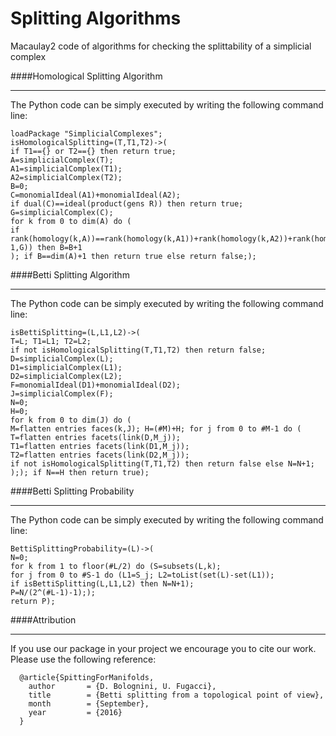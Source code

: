 # Splitting Algorithms
Macaulay2 code of algorithms for checking the splittability of a simplicial complex

####Homological Splitting Algorithm 
***

The Python code can be simply executed by writing the following command line:

```
loadPackage "SimplicialComplexes";
isHomologicalSplitting=(T,T1,T2)->(
if T1=={} or T2=={} then return true;
A=simplicialComplex(T);
A1=simplicialComplex(T1);
A2=simplicialComplex(T2);
B=0;
C=monomialIdeal(A1)+monomialIdeal(A2);
if dual(C)==ideal(product(gens R)) then return true;
G=simplicialComplex(C);
for k from 0 to dim(A) do (
if rank(homology(k,A))==rank(homology(k,A1))+rank(homology(k,A2))+rank(homology(k-1,G)) then B=B+1
); if B==dim(A)+1 then return true else return false;);
```

####Betti Splitting Algorithm 
***

The Python code can be simply executed by writing the following command line:

```
isBettiSplitting=(L,L1,L2)->(
T=L; T1=L1; T2=L2;
if not isHomologicalSplitting(T,T1,T2) then return false;
D=simplicialComplex(L);
D1=simplicialComplex(L1);
D2=simplicialComplex(L2);
F=monomialIdeal(D1)+monomialIdeal(D2);
J=simplicialComplex(F);
N=0;
H=0;
for k from 0 to dim(J) do (
M=flatten entries faces(k,J); H=(#M)+H; for j from 0 to #M-1 do (
T=flatten entries facets(link(D,M_j));
T1=flatten entries facets(link(D1,M_j));
T2=flatten entries facets(link(D2,M_j));
if not isHomologicalSplitting(T,T1,T2) then return false else N=N+1;
);); if N==H then return true);
```

####Betti Splitting Probability 
***

The Python code can be simply executed by writing the following command line:

```
BettiSplittingProbability=(L)->(
N=0;
for k from 1 to floor(#L/2) do (S=subsets(L,k);
for j from 0 to #S-1 do (L1=S_j; L2=toList(set(L)-set(L1)); 
if isBettiSplitting(L,L1,L2) then N=N+1);
P=N/(2^(#L-1)-1););
return P);
```

####Attribution
***

If you use our package in your project we encourage you to cite our work.
Please use the following reference:

```
  @article{SpittingForManifolds,
    author       = {D. Bolognini, U. Fugacci},
    title        = {Betti splitting from a topological point of view},
    month        = {September},
    year         = {2016}
  }
```
